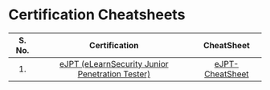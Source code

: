 # Certification Cheatsheets

|S. No.|Certification|CheatSheet|
|:---:|:---:|:---:|
|1.|[eJPT (eLearnSecurity Junior Penetration Tester)](https://elearnsecurity.com/product/ejpt-certification/)|[eJPT-CheatSheet](https://github.com/amissingd/cert/blob/main/eJPT.md)|
